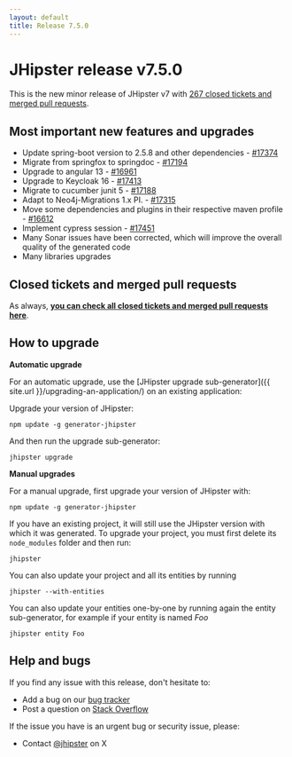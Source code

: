 ```yaml
---
layout: default
title: Release 7.5.0
---
```


JHipster release v7.5.0
==================

This is the new minor release of JHipster v7 with [267 closed tickets and merged pull requests](https://github.com/jhipster/generator-jhipster/issues?q=milestone%3A7.5.0+is%3Aclosed).


Most important new features and upgrades
-------------

- Update spring-boot version to 2.5.8 and other dependencies - [#17374](https://github.com/jhipster/generator-jhipster/pull/17374)
- Migrate from springfox to springdoc - [#17194](https://github.com/jhipster/generator-jhipster/pull/17194)
- Upgrade to angular 13 - [#16961](https://github.com/jhipster/generator-jhipster/pull/16961)
- Upgrade to Keycloak 16 - [#17413](https://github.com/jhipster/generator-jhipster/pull/17413)
- Migrate to cucumber junit 5 - [#17188](https://github.com/jhipster/generator-jhipster/pull/17188)
- Adapt to Neo4j-Migrations 1.x PI. - [#17315](https://github.com/jhipster/generator-jhipster/pull/17315)
- Move some dependencies and plugins in their respective maven profile - [#16612](https://github.com/jhipster/generator-jhipster/pull/16612)
- Implement cypress session - [#17451](https://github.com/jhipster/generator-jhipster/pull/17451)
- Many Sonar issues have been corrected, which will improve the overall quality of the generated code
- Many libraries upgrades

Closed tickets and merged pull requests
------------
As always, __[you can check all closed tickets and merged pull requests here](https://github.com/jhipster/generator-jhipster/issues?q=milestone%3A7.5.0+is%3Aclosed)__.

How to upgrade
------------

**Automatic upgrade**

For an automatic upgrade, use the [JHipster upgrade sub-generator]({{ site.url }}/upgrading-an-application/) on an existing application:

Upgrade your version of JHipster:

```
npm update -g generator-jhipster
```

And then run the upgrade sub-generator:

```
jhipster upgrade
```

**Manual upgrades**

For a manual upgrade, first upgrade your version of JHipster with:

```
npm update -g generator-jhipster
```

If you have an existing project, it will still use the JHipster version with which it was generated.
To upgrade your project, you must first delete its `node_modules` folder and then run:

```
jhipster
```

You can also update your project and all its entities by running

```
jhipster --with-entities
```

You can also update your entities one-by-one by running again the entity sub-generator, for example if your entity is named _Foo_

```
jhipster entity Foo
```


Help and bugs
--------------

If you find any issue with this release, don't hesitate to:

- Add a bug on our [bug tracker](https://github.com/jhipster/generator-jhipster/issues?state=open)
- Post a question on [Stack Overflow](http://stackoverflow.com/tags/jhipster/info)

If the issue you have is an urgent bug or security issue, please:

- Contact [@jhipster](https://twitter.com/jhipster) on X
